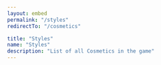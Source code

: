 ```yaml
---
layout: embed
permalink: "/styles"
redirectTo: "/cosmetics"

title: "Styles"
name: "Styles"
description: "List of all Cosmetics in the game"
---
```

